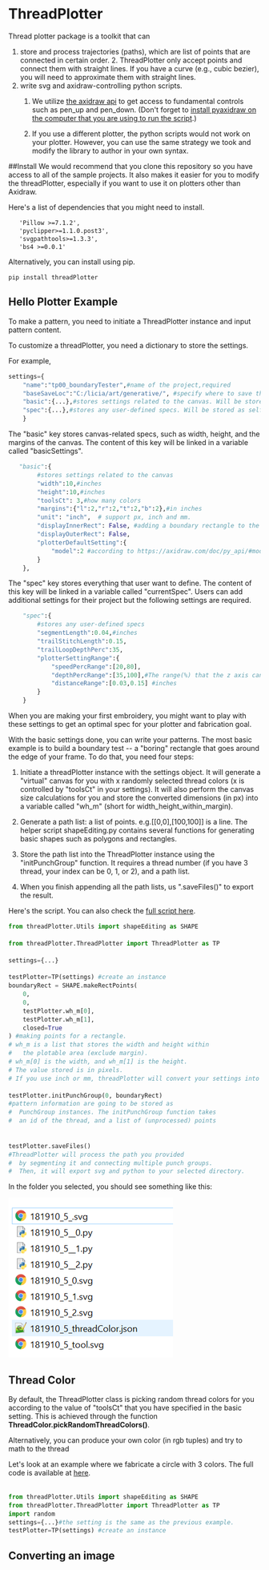 # ThreadPlotter 
Thread plotter package is a toolkit that can
1. store and process trajectories (paths), which are list of points that are connected in certain order. 
    2. ThreadPlotter only accept points and connect them with straight lines. If you have a curve (e.g., cubic bezier), you will need to approximate them with straight lines. 
2. write svg and axidraw-controlling python scripts.
    1. We utilize [the axidraw api](https://axidraw.com/doc/py_api/#functions-interactive) to get access to fundamental controls such as pen_up and pen_down.  (Don't forget to [install pyaxidraw on the computer that you are using to run the script](https://axidraw.com/doc/py_api/#installation).)
    
    2. If you use a different plotter, the python scripts would not work on your plotter. However, you can use the same strategy we took and modify the library to author in your own syntax.   

##Install 
We would recommend that you clone this repository so you have access to all of the sample projects. It also makes it easier for you to modify the threadPlotter, especially if you want to use it on plotters other than Axidraw. 

Here's a list of dependencies that you might need to install. 
```angular2html
   'Pillow >=7.1.2',
   'pyclipper>=1.1.0.post3',
   'svgpathtools>=1.3.3',
   'bs4 >=0.0.1'
```

Alternatively, you can install using pip. 
```angular2html
pip install threadPlotter
```

## Hello Plotter Example 
To make a pattern, you need to initiate a ThreadPlotter instance and input pattern content. 

To customize a threadPlotter, you need a dictionary to store the settings.
 
For example, 
```python
settings={
    "name":"tp00_boundaryTester",#name of the project,required
    "baseSaveLoc":"C:/licia/art/generative/", #specify where to save the generated files,required
    "basic":{...},#stores settings related to the canvas. Will be stored as self.basicSettings.
    "spec":{...},#stores any user-defined specs. Will be stored as self.currentSpec
    }
``` 

The "basic" key stores canvas-related specs, such as width, height, and the margins of the canvas. The content of this key will be linked in a variable called "basicSettings". 
```python
   "basic":{
        #stores settings related to the canvas
        "width":10,#inches
        "height":10,#inches
        "toolsCt": 3,#how many colors
        "margins":{"l":2,"r":2,"t":2,"b":2},#in inches
        "unit": "inch",  # support px, inch and mm. 
        "displayInnerRect": False, #adding a boundary rectangle to the svg file (will not append to the python files)
        "displayOuterRect": False,
        "plotterDefaultSetting":{
            "model":2 #according to https://axidraw.com/doc/py_api/#model
        }
    },
```

The "spec" key stores everything that user want to define. The content of this key will be linked in a variable called "currentSpec". Users can add additional settings for their project but the following settings are required. 
```python
    "spec":{
        #stores any user-defined specs
        "segmentLength":0.04,#inches
        "trailStitchLength":0.15,
        "trailLoopDepthPerc":35,
        "plotterSettingRange":{
            "speedPercRange":[20,80],
            "depthPercRange":[35,100],#The range(%) that the z axis can move. 100% corresponds to the longest stitch whereas 55% corresponds to the shortest stitch
            "distanceRange":[0.03,0.15] #inches
        }
    }
```

When you are making your first embroidery, you might want to play with these settings to get an optimal spec for your plotter and fabrication goal. 

With the basic settings done, you can write your patterns. The most basic example is to build a boundary test -- a "boring" rectangle that goes around the edge of your frame. 
To do that, you need four steps:

1. Initiate a threadPlotter instance with the settings object. It will generate a "virtual" canvas for you with x randomly selected thread colors (x is controlled by "toolsCt" in your settings). It will also perform the canvas size calculations for you and store the converted dimensions (in px) into a variable called "wh_m" (short for width_height_within_margin). 

2. Generate a path list: a list of points. e.g.[[0,0],[100,100]] is a line. The helper script shapeEditing.py contains several functions for generating basic shapes such as polygons and rectangles. 

3. Store the path list into the ThreadPlotter instance using the "initPunchGroup" function. It requires a thread number (if you have 3 thread, your index can be 0, 1, or 2), and a path list. 

4. When you finish appending all the path lists, us ".saveFiles()" to export the result. 

Here's the script. You can also check the [full script here](../projects/tp00_boundaryTester/tp00_boundaryTester.py).

```python
from threadPlotter.Utils import shapeEditing as SHAPE

from threadPlotter.ThreadPlotter import ThreadPlotter as TP

settings={...}

testPlotter=TP(settings) #create an instance
boundaryRect = SHAPE.makeRectPoints(
    0, 
    0, 
    testPlotter.wh_m[0],
    testPlotter.wh_m[1],
    closed=True
) #making points for a rectangle. 
# wh_m is a list that stores the width and height within 
#   the plotable area (exclude margin).
# wh_m[0] is the width, and wh_m[1] is the height. 
# The value stored is in pixels. 
# If you use inch or mm, threadPlotter will convert your settings into px.

testPlotter.initPunchGroup(0, boundaryRect) 
#pattern information are going to be stored as 
#  PunchGroup instances. The initPunchGroup function takes
#  an id of the thread, and a list of (unprocessed) points


testPlotter.saveFiles()
#ThreadPlotter will process the path you provided 
#  by segmenting it and connecting multiple punch groups. 
#  Then, it will export svg and python to your selected directory.

```
In the folder you selected, you should see something like this:

![export](../assets/exportSample.png "export")

 

## Thread Color 
By default, the ThreadPlotter class is picking random thread colors for you according to the value of "toolsCt" that you have specified in the basic setting. This is achieved through the function __ThreadColor.pickRandomThreadColors()__. 

Alternatively, you can produce your own color (in rgb tuples) and try to math to the thread 

Let's look at an example where we fabricate a circle with 3 colors. The full code is available at [here](../projects/tp01_circleTester/tp01_circleTester.py). 
 
```python

from threadPlotter.Utils import shapeEditing as SHAPE
from threadPlotter.ThreadPlotter import ThreadPlotter as TP
import random
settings={...}#the setting is the same as the previous example. 
testPlotter=TP(settings) #create an instance


```

## Converting an image 

